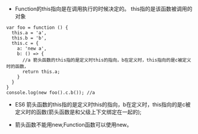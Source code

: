 * Function的this指向是在调用执行的时候决定的。 this指的是该函数被调用的对象

```
var foo = function () {
  this.a = 'a',
  this.b = 'b',
  this.c = {
    a: 'new a',
    b: () => {
      //a 箭头函数的this指的是定义时this的指向，b在定义时，this指向的是c被定义时的函数，
      return this.a;
    }
  }
}
console.log(new foo().c.b()); //a
```
* ES6 箭头函数的this指的是定义时this的指向，b在定义时，this指向的是c被定义时的函数(箭头函数是和父级上下文绑定在一起的);

* 箭头函数不能用new,Function函数可以使用new。